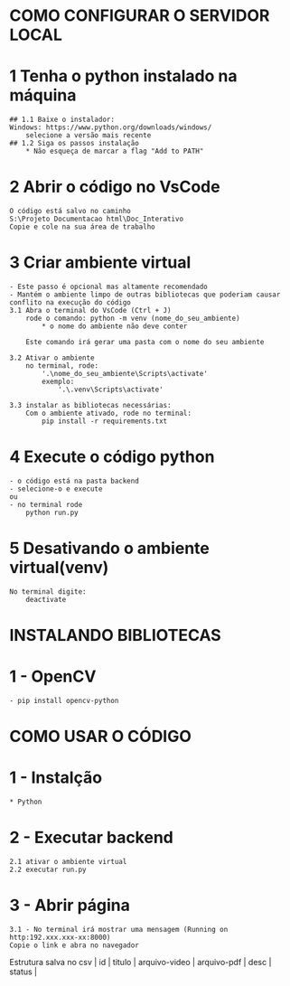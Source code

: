# COMO CONFIGURAR O SERVIDOR LOCAL

# 1 Tenha o python instalado na máquina
    ## 1.1 Baixe o instalador: 
    Windows: https://www.python.org/downloads/windows/
        selecione a versão mais recente
    ## 1.2 Siga os passos instalação
        * Não esqueça de marcar a flag "Add to PATH"

# 2 Abrir o código no VsCode
    O código está salvo no caminho
    S:\Projeto Documentacao html\Doc_Interativo
    Copie e cole na sua área de trabalho

# 3 Criar ambiente virtual
    - Este passo é opcional mas altamente recomendado
    - Mantém o ambiente limpo de outras bibliotecas que poderiam causar conflito na execução do código
    3.1 Abra o terminal do VsCode (Ctrl + J)
        rode o comando: python -m venv (nome_do_seu_ambiente)
            * o nome do ambiente não deve conter 
        
        Este comando irá gerar uma pasta com o nome do seu ambiente

    3.2 Ativar o ambiente
        no terminal, rode:
            '.\nome_do_seu_ambiente\Scripts\activate'
            exemplo: 
                '.\.venv\Scripts\activate'
    
    3.3 instalar as bibliotecas necessárias:
        Com o ambiente ativado, rode no terminal:
            pip install -r requirements.txt
    
# 4 Execute o código python
    - o código está na pasta backend
    - selecione-o e execute
    ou
    - no terminal rode
        python run.py

# 5 Desativando o ambiente virtual(venv)
    No terminal digite:
        deactivate

# INSTALANDO BIBLIOTECAS

# 1 - OpenCV
    - pip install opencv-python

# COMO USAR O CÓDIGO

# 1 - Instalção
    * Python 
# 2 - Executar backend
    2.1 ativar o ambiente virtual
    2.2 executar run.py

# 3 - Abrir página
    3.1 - No terminal irá mostrar uma mensagem (Running on http:192.xxx.xxx-xx:8000)
    Copie o link e abra no navegador


Estrutura salva no csv
| id | titulo | arquivo-video | arquivo-pdf | desc | status |
